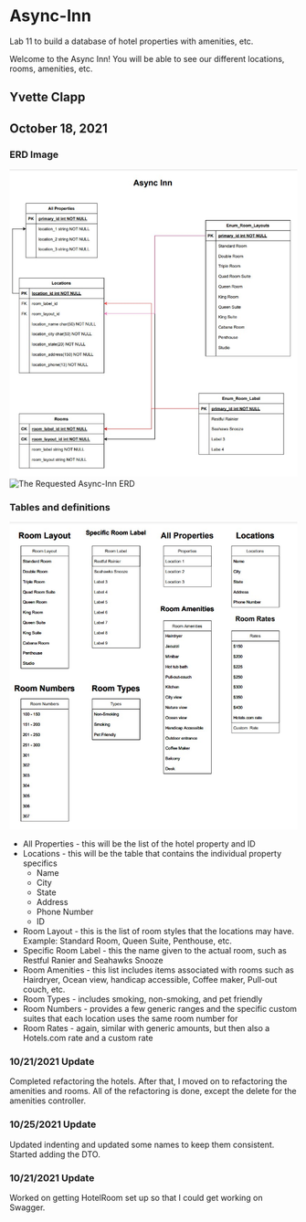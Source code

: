 # Async-Inn
Lab 11 to build a database of hotel properties with amenities, etc.

Welcome to the Async Inn!  You will be able to see our different locations, rooms, amenities, etc.

##  Yvette Clapp
##  October 18, 2021

###  ERD Image
![My draft Async-Inn ERD](images/asyncERD.jpg)
![The Requested Async-Inn ERD](images/async-inn-erd.jpg)

###  Tables and definitions
![Async-Inn Tables Example](images/asyncTables.jpg)
-  All  Properties - this will be the list of the hotel property and ID
-  Locations - this will be the table that contains the individual property specifics
    -  Name
    -  City
    -  State
    -  Address
    -  Phone Number
    -  ID
-  Room Layout - this is the list of room styles that the locations may have.  Example:  Standard Room, Queen Suite, Penthouse, etc.
-  Specific Room Label - this the name given to the actual room, such as Restful Ranier and Seahawks Snooze
-  Room Amenities - this list includes items associated with rooms such as Hairdryer, Ocean view, handicap accessible, Coffee maker, Pull-out couch, etc.
-  Room Types - includes smoking, non-smoking, and pet friendly
-  Room Numbers - provides a few generic ranges and the specific custom suites that each location uses the same room number for
-  Room Rates - again, similar with generic amounts, but then also a Hotels.com rate and a custom rate


### 10/21/2021 Update
Completed refactoring the hotels.  After that, I moved on to refactoring the amenities and rooms.  All of the refactoring is done, except the delete for the amenities controller.

### 10/25/2021 Update
Updated indenting and updated some names to keep them consistent.  Started adding the DTO.

### 10/21/2021 Update
Worked on getting HotelRoom set up so that I could get working on Swagger.





